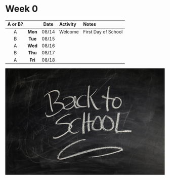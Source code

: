 # Week 0

|A or B?|         | Date  | Activity | Notes |
|:--:| :--:    | :--:  | :--- | :--- |
|A| **Mon** | 08/14 | Welcome | First Day of School |
|B| **Tue** | 08/15 |  |  |
|A| **Wed** | 08/16 |  |  |
|B| **Thu** | 08/17 |  |  |
|A| **Fri** | 08/18 |  |  |

![Back to School](../assets/images/back_to_school.jpg)